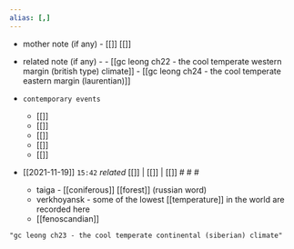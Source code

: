 ```yaml
---
alias: [,]
---
```

- mother note (if any)
		- [[]] [[]]
- related note (if any) -
		- [[gc leong ch22 - the cool temperate western margin (british type) climate]]
		- [[gc leong ch24 - the cool temperate eastern margin (laurentian)]]
- `contemporary events`
	- [[]]
	- [[]]
	- [[]]
	- [[]]
	- [[]]

- [[2021-11-19]]  `15:42` _related_ [[]] | [[]] | [[]] # # #
	- taiga - [[coniferous]] [[forest]] (russian word)
	- verkhoyansk - some of the lowest [[temperature]] in the world are recorded here
	- [[fenoscandian]]

```query
"gc leong ch23 - the cool temperate continental (siberian) climate"
```